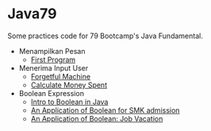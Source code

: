 # Java79
Some practices code for 79 Bootcamp's Java Fundamental.
- Menampilkan Pesan
  + [First Program](FirstProg.java)
- Menerima Input User
  + [Forgetful Machine](ForgetfulMachine.java)
  + [Calculate Money Spent](CalculateMoneySpent.java)
- Boolean Expression
  + [Intro to Boolean in Java](Booleanz.java)
  + [An Application of Boolean for SMK admission](Lulus.java)
  + [An Application of Boolean: Job Vacation](Job.java)
